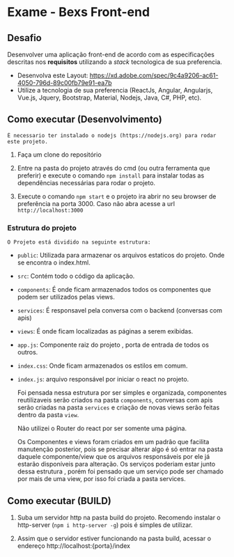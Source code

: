# Exame - Bexs Front-end

## Desafio

Desenvolver uma aplicação front-end de acordo com as especificações descritas nos **requisitos** utilizando a _stack_ tecnologica de sua preferencia.

- Desenvolva este Layout: https://xd.adobe.com/spec/9c4a9206-ac61-4050-796d-89c00fb79e91-ea7b
- Utilize a tecnologia de sua preferencia (ReactJs, Angular, Angularjs, Vue.js, Jquery, Bootstrap, Material, Nodejs, Java, C#, PHP, etc).

## Como executar (Desenvolvimento)

    É necessario ter instalado o nodejs (https://nodejs.org) para rodar este projeto.

1. Faça um clone do repositório

2. Entre na pasta do projeto através do cmd (ou outra ferramenta que preferir) e execute o comando `npm install` para instalar todas as dependências necessárias para rodar o projeto.

3. Execute o comando `npm start` e o projeto ira abrir no seu browser de preferência na porta 3000. Caso não abra acesse a url `http://localhost:3000`

### Estrutura do projeto

    O Projeto está dividido na seguinte estrutura:
  
- `public`: Utilizada para armazenar os arquivos estaticos do projeto. Onde se encontra o index.html.
- `src`: Contém todo o código da aplicação.    
- `components`: É onde ficam armazenados todos os componentes que podem ser utilizados pelas views.
- `services`: É responsavel pela conversa com o backend (conversas com apis)
- `views`: É onde ficam localizadas as páginas a serem exibidas.
- `app.js`: Componente raiz do projeto , porta de entrada de todos os outros.
- `index.css`: Onde ficam armazenados os estilos em comum.
- `index.js`: arquivo responsável por iniciar o react no projeto.

    Foi pensada nessa estrutura por ser simples e organizada, componentes reutilizaveis serão criados na pasta `components`, conversas com apis serão criadas na pasta `services` e criação de novas views serão feitas dentro da pasta `view`.

    Não utilizei o Router do react por ser somente uma página.

    Os Componentes e views foram criados em um padrão que facilita manutenção posterior, pois se precisar alterar algo é só entrar na pasta daquele componente/view que os arquivos responsáveis por ele já estarão disponíveis para alteração. Os serviços poderiam estar junto dessa estrutura , porém foi pensado que um serviço pode ser chamado por mais de uma view, por isso foi criada a pasta services.

  
## Como executar (BUILD)

1. Suba um servidor http na pasta build do projeto. Recomendo instalar o http-server (`npm i http-server -g`) pois é simples de utilizar.

2. Assim que o servidor estiver funcionando na pasta build, acessar o endereço http://localhost:{porta}/index


